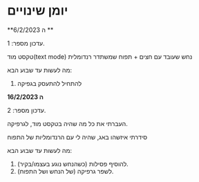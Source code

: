 # יומן שינויים

**ה 6/2/2023 **

עדכון מספר: 1.

טקסט מוד(text mode)
נחש שעובד עם חצים + תפוח שמשתדר רנדומלית

מה לעשות עד שבוע הבא:
1. להתחיל להתעסק בגפיקה




**ה  16/2/2023**

עדכון מספר: 2.

העברתי את כל מה שהיה בטקסט מוד, לגרפיקה.

סידרתי איזשהו באג, שהיה לי עם הרנדומליות של התפוח

מה לעשות עד שבוע הבא:
1. להוסיף פסילות (כשהנחש נוגע בעצמו/בקיר). 
2. לשפר גרפיקה (של הנחש ושל התפוח).



